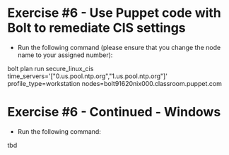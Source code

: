 # Exercise #6 - Use Puppet code with Bolt to remediate CIS settings


 - Run the following command (please ensure that you change the node name to your assigned number):


bolt plan run secure_linux_cis time_servers='["0.us.pool.ntp.org","1.us.pool.ntp.org"]'  profile_type=workstation nodes=bolt91620nix000.classroom.puppet.com


# Exercise #6 - Continued - Windows

 - Run the following command:
 
 tbd
